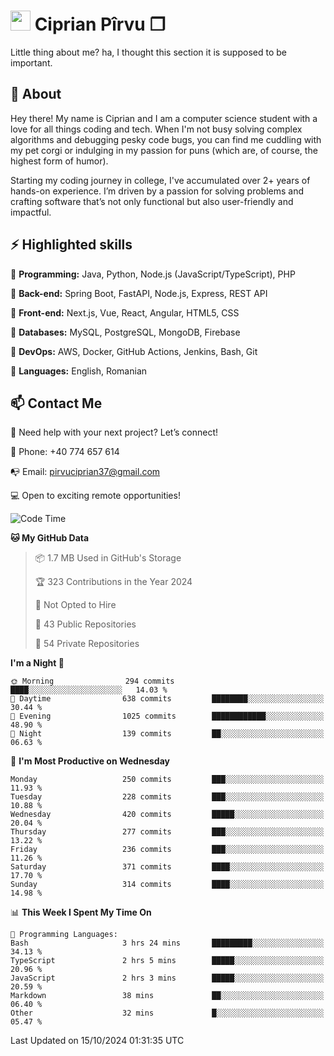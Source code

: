 # <img height="32px" src="https://user-images.githubusercontent.com/74038190/216122041-518ac897-8d92-4c6b-9b3f-ca01dcaf38ee.png"> Ciprian Pîrvu ❐ </h1>

Little thing about me? ha, I thought this section it is supposed to be important.

## 🧐 About

Hey there! My name is Ciprian and I am a computer science student with a love for all things coding and tech. When I'm not busy solving complex algorithms and debugging pesky code bugs, you can find me cuddling with my pet corgi or indulging in my passion for puns (which are, of course, the highest form of humor).

Starting my coding journey in college, I've accumulated over 2+ years of hands-on experience. I’m driven by a passion for solving problems and crafting software that’s not only functional but also user-friendly and impactful.


## ⚡ Highlighted skills

🎯 **Programming:** Java, Python, Node.js (JavaScript/TypeScript), PHP

🎯 **Back-end:** Spring Boot, FastAPI, Node.js, Express, REST API

🎯 **Front-end:** Next.js, Vue, React, Angular, HTML5, CSS

🎯 **Databases:** MySQL, PostgreSQL, MongoDB, Firebase

🎯 **DevOps:** AWS, Docker, GitHub Actions, Jenkins, Bash, Git

🎯 **Languages:** English, Romanian



## 📫 Contact Me

🤝 Need help with your next project? Let’s connect!

📱 Phone: +40 774 657 614

📭 Email: pirvuciprian37@gmail.com


💻 Open to exciting remote opportunities!

<!--START_SECTION:waka-->
![Code Time](http://img.shields.io/badge/Code%20Time-2%2C154%20hrs%2021%20mins-blue)

**🐱 My GitHub Data** 

> 📦 1.7 MB Used in GitHub's Storage 
 > 
> 🏆 323 Contributions in the Year 2024
 > 
> 🚫 Not Opted to Hire
 > 
> 📜 43 Public Repositories 
 > 
> 🔑 54 Private Repositories 
 > 
**I'm a Night 🦉** 

```text
🌞 Morning                294 commits         ████░░░░░░░░░░░░░░░░░░░░░   14.03 % 
🌆 Daytime                638 commits         ████████░░░░░░░░░░░░░░░░░   30.44 % 
🌃 Evening                1025 commits        ████████████░░░░░░░░░░░░░   48.90 % 
🌙 Night                  139 commits         ██░░░░░░░░░░░░░░░░░░░░░░░   06.63 % 
```
📅 **I'm Most Productive on Wednesday** 

```text
Monday                   250 commits         ███░░░░░░░░░░░░░░░░░░░░░░   11.93 % 
Tuesday                  228 commits         ███░░░░░░░░░░░░░░░░░░░░░░   10.88 % 
Wednesday                420 commits         █████░░░░░░░░░░░░░░░░░░░░   20.04 % 
Thursday                 277 commits         ███░░░░░░░░░░░░░░░░░░░░░░   13.22 % 
Friday                   236 commits         ███░░░░░░░░░░░░░░░░░░░░░░   11.26 % 
Saturday                 371 commits         ████░░░░░░░░░░░░░░░░░░░░░   17.70 % 
Sunday                   314 commits         ████░░░░░░░░░░░░░░░░░░░░░   14.98 % 
```


📊 **This Week I Spent My Time On** 

```text
💬 Programming Languages: 
Bash                     3 hrs 24 mins       █████████░░░░░░░░░░░░░░░░   34.13 % 
TypeScript               2 hrs 5 mins        █████░░░░░░░░░░░░░░░░░░░░   20.96 % 
JavaScript               2 hrs 3 mins        █████░░░░░░░░░░░░░░░░░░░░   20.59 % 
Markdown                 38 mins             ██░░░░░░░░░░░░░░░░░░░░░░░   06.40 % 
Other                    32 mins             █░░░░░░░░░░░░░░░░░░░░░░░░   05.47 % 
```


 Last Updated on 15/10/2024 01:31:35 UTC
<!--END_SECTION:waka-->
